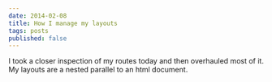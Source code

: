 ```yaml
---
date: 2014-02-08
title: How I manage my layouts
tags: posts
published: false
---
```


I took a closer inspection of my routes today and then overhauled most of it. My layouts are a nested parallel to an html document. 

